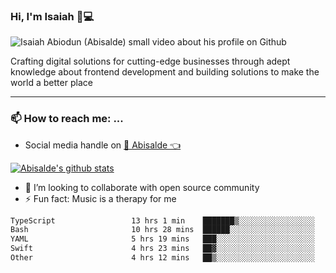 ### Hi, I'm Isaiah 🌻💻

<img src="https://res.cloudinary.com/abisalde/image/upload/c_scale,h_311,w_816/v1616039512/Abisalde_github.gif" alt="Isaiah Abiodun (Abisalde) small video about his profile on Github">

Crafting digital solutions for cutting-edge businesses through adept knowledge about frontend development and building solutions to make the world a better place
<hr>

### 📫 How to reach me: ...
- Social media handle on <a href="https://twitter.com/abisalde">🔔  Abisalde   👈</a>


[![Abisalde's github stats](https://github-readme-stats.vercel.app/api?username=abisalde)](https://github.com/abisalde/github-readme-stats)

- 👯 I’m looking to collaborate with open source community
- ⚡ Fun fact: Music is a therapy for me


<!--
**abisalde/Abisalde** is a ✨ _special_ ✨ repository because its `README.md` (this file) appears on your GitHub profile.

Here are some ideas to get you started:


- 👯 I’m looking to collaborate with open source community
- 🤔 I’m looking for help with ...
- 💬 Ask me about ...
- 📫 How to reach me: ...
- 😄 Pronouns: ...
- ⚡ Fun fact: ...
-->

<!--START_SECTION:waka-->

```txt
TypeScript                 13 hrs 1 min    ███████▒░░░░░░░░░░░░░░░░░   29.68 %
Bash                       10 hrs 28 mins  ██████░░░░░░░░░░░░░░░░░░░   23.84 %
YAML                       5 hrs 19 mins   ███░░░░░░░░░░░░░░░░░░░░░░   12.13 %
Swift                      4 hrs 23 mins   ██▓░░░░░░░░░░░░░░░░░░░░░░   10.02 %
Other                      4 hrs 12 mins   ██▒░░░░░░░░░░░░░░░░░░░░░░   09.60 %
```

<!--END_SECTION:waka-->

